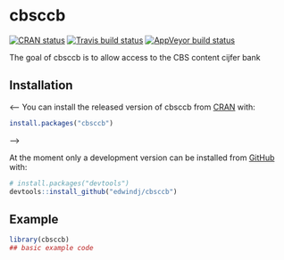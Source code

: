 
<!-- README.md is generated from README.Rmd. Please edit that file -->

# cbsccb

<!-- badges: start -->

[![CRAN
status](https://www.r-pkg.org/badges/version/cbsccb)](https://cran.r-project.org/package=cbsccb)
[![Travis build
status](https://travis-ci.org/statistiekcbs/cbsccb.svg?branch=master)](https://travis-ci.org/statistiekcbs/cbsccb)
[![AppVeyor build
status](https://ci.appveyor.com/api/projects/status/github/edwindj/cbsccb?branch=master&svg=true)](https://ci.appveyor.com/project/edwindj/cbsccb)

<!-- badges: end -->

The goal of cbsccb is to allow access to the CBS content cijfer bank

## Installation

\<– You can install the released version of cbsccb from
[CRAN](https://CRAN.R-project.org) with:

``` r
install.packages("cbsccb")
```

–\>

At the moment only a development version can be installed from
[GitHub](https://github.com/) with:

``` r
# install.packages("devtools")
devtools::install_github("edwindj/cbsccb")
```

## Example

``` r
library(cbsccb)
## basic example code
```
